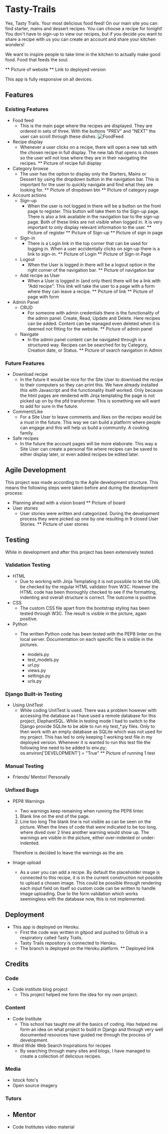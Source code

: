 # Tasty-Trails


Yes, Tasty Trails. Your most delicious food feed! On our main site you can find starter, mains and dessert recipes. You can choose a recipe for tonight! You don't have to sign-up to view our recipes, but if you decide you want to share a recipe with us you can create an account and share your kitchen wonders!


We want to inspire people to take time in the kitchen to actually make good food. Food that feeds the soul.


** Picture of website
** Link to deployed version

This app is fully responsive on all devices. 


## Features


### Existing Features
- Food feed
  - This is the main page where the recipes are displayed. They are ordered in sets of three. With the buttons "PREV" and "NEXT" the user can scroll through these dishes.
  ![FoodFeed]("media/readme-p4/main-feed.png")
- Recipe display
  - Whenever a user clicks on a recipe, there will open a new tab with the chosen recipe in full display. The new tab that opens is chosen so the user will not lose where they are in their navigating the recipes.
  ** Picture of recipe full display
- Category browse
  - The user has the option to display only the Starters, Mains or Dessert by using the dropdown button in the navigation bar. This is important for the user to quickly navigate and find what they are looking for.
  ** Picture of dropdown btn
  ** Picture of category page
- Account actions
  - Sign-up
    - When the user is not logged in there will be a button on the front page to register. This button will take them to the Sign-up page. There is also a link available in the navigation bar to the sign-up page. Both of these links are not visible when logged in. It is very important to only display relevant information to the user.
    ** Picture of register
    ** Picture of Sign-up
    ** Picture of sign in page
  - Sign-in
    - There is a Login link in the top corner that can be used for logging in. When a user accidentally clicks on sign-up there is a link to sign-in.
    ** Picture of Login
    ** Picture of Sign-in Page
  - Logout
    - When the User is logged in there will be a logout option in the right corner of the navigation bar.
    ** Picture of navigation bar
  - Add recipe as User
    - When a User is logged in (and only then) there will be a link with "Add recipe". This link will take the user to a page with a form where they can leave a recipe.
    ** Picture of link
    ** Picture of page with form
- Admin Panel
  - CRUD
    - For someone with admin credentials there is the functionality of the admin panel. Create, Read, Update and Delete. Here recipes can be added. Content can be managed even deleted when it is deemed not fitting for the website.
    ** Picture of admin panel
  - Navigate
    - In the admin panel content can be navigated through in a structured way. Recipes can be searched for by Category, Creation date, or Status.
    ** Picture of search navigation in Admin
 


### Future Features


- Download recipe
  - In the future it would be nice for the Site User to download the recipe to their computers so they can print this. We have already installed this with Javascript and the functionality itself worked. Only because the html pages are rendered with Jinja templating the page is not picked up on by the pfd transformer. This is something we will want to add for sure in the future.
- Comment/Like
  - For a Site User to leave comments and likes on the recipes would be a must in the future. This way we can build a platform where people can engage and this will help us build a community. A cooking family.
- Safe recipes
  - In the future the account pages will be more elaborate. This way a Site User can create a personal file where recipes can be saved to either display later, or even added recipes be edited later.


## Agile Development


This project was made according to the Agile development structure. This means the following steps were taken before and during the development process:
- Planning ahead with a vision board
** Picture of board
- User stories
  - User stories were written and categorized. During the development process they were picked up one by one resulting in 9 closed User Stories.
** Picture of user stories


## Testing
 
While in development and after this project has been extensively tested.


### Validation Testing


- HTML
  - Due to working with Jinja Templating it is not possible to let the URL be checked by the regular HTML validator from W3C. However the HTML code has been thoroughly checked to see if the formatting, indenting and overall structure is correct. The outcome is positive
- CSS
  - The custom CSS file apart from the bootstrap styling has been tested through W3C. The result is visible in the picture, again positive.
- Python
  - The written Python code has been tested with the PEP8 linter on the local server. Documentation on each specific file is visible in the pictures.


    - models.py
    - test_models.py
    - url.py
    - views.py
    - settings.py
    - urls.py








### Django Built-in Testing


- Using UnitTest
  - While coding UnitTest is used. There was a problem however with accessing the database as I have used a remote database for this project, ElephantSQL. While in testing mode I had to switch to the Django provide SQLite to be able to run my test_*.py files. Only to then work with an empty database as SQLite which was not used for my project. This has led to only keeping 1 working test file in my deployed version. Whenever it is wanted to run this test file the following line need to be added to env.py;
  os.environ['DEVELOPMENT'] = "True"
 ** Picture of running 1 test


### Manual Testing


- Friends/ Mentor/ Personally


### Unfixed Bugs


- PEP8 Warnings
  - Two warnings keep remaining when running the PEP8 linter.
  1. Blank line on the end of the page.
  2. Line too long
  The blank line is not visible as can be seen on the picture. When the lines of code that were indicated to be too long, where dived over 2 lines another warning would show up. The warnings are visible in the picture, either over-indented or under-indented.


  Therefore is decided to leave the warnings as the are.


- Image upload
  - As a user you can add a recipe. By default the placeholder image is connected to this recipe, it is in the current construction not possible to upload a chosen image. This could be possible through rendering each input field on itself so custom code can be written to handle image uploading. Due to the form validation which works seemingless with the database now, this is not implemented.




## Deployment




- This app is deployed on Heroku.
  - First the code was written in gitpod and pushed to Github in a respiratory called Tasty Trails.
  - Tasty Trails repository is connected to Heroku.
  - The branch is deployed on the Heroku platform.
  ** Deployed link


## Credits


### Code
- Code institute blog project
  - This project helped me form the idea for my own project.


### Content
- Code Institute
  - This school has taught me all the basics of coding. Has helped me form an idea on what project to build in Django and through very well documented resources have guided me through the process of development.
- Word Wide Web Search Inspirations for recipes
  - By searching through many sites and blogs, I have managed to create a collection of delicious recipes.


### Media


- Istock foto's
- Open source imagery


### Tutors


- Mentor
  -
- Code Institutes video material







